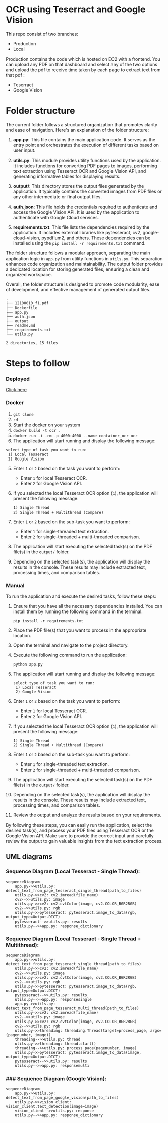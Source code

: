 # OCR using Teserract and Google Vision

This repo consist of two branches:

 - Production
 - Local

Production contains the code which is hosted on EC2 with a frontend. You can upload any PDF on that dashboard and select any of the two options and upload the pdf to receive time taken by each page to extract text from that pdf :

 - Teserract
 - Google Vision

# Folder structure

  
The current folder follows a structured organization that promotes clarity and ease of navigation. Here's an explanation of the folder structure:

1.  **app.py**: This file contains the main application code. It serves as the entry point and orchestrates the execution of different tasks based on user input.
    
2.  **utils.py**: This module provides utility functions used by the application. It includes functions for converting PDF pages to images, performing text extraction using Tesseract OCR and Google Vision API, and generating informative tables for displaying results.
    
3.  **output/**: This directory stores the output files generated by the application. It typically contains the converted images from PDF files or any other intermediate or final output files.
    
4.  **auth.json**: This file holds the credentials required to authenticate and access the Google Vision API. It is used by the application to authenticate with Google Cloud services.
    
5.  **requirements.txt**: This file lists the dependencies required by the application. It includes external libraries like pytesseract, cv2, google-cloud-vision, pypdfium2, and others. These dependencies can be installed using the `pip install -r requirements.txt` command.
    

The folder structure follows a modular approach, separating the main application logic in `app.py` from utility functions in `utils.py`. This separation enhances code organization and maintainability. The output folder provides a dedicated location for storing generated files, ensuring a clean and organized workspace.

Overall, the folder structure is designed to promote code modularity, ease of development, and effective management of generated output files.

```
.
├── 12100010_f1.pdf
├── Dockerfile
├── app.py
├── auth.json
├── output
├── readme.md
├── requirements.txt
└── utils.py

2 directories, 15 files
```

# Steps to follow

### Deployed 

[Click here](https://test.com)

### Docker

 1. ``git clone``
 2. ``cd`` 
 3. Start the docker on your system
 4. ``docker build -t ocr .``
 5.  ``docker run -i -rm -p 4000:4000 --name container_ocr ocr``
 6. The application will start running and display the following message:

   ```
   select type of task you want to run:
    1) Local Tesseract
    2) Google Vision
   ```

5. Enter `1` or `2` based on the task you want to perform:
   - Enter `1` for local Tesseract OCR.
   - Enter `2` for Google Vision API.

6. If you selected the local Tesseract OCR option (`1`), the application will present the following message:

   ```
   1) Single Thread
   2) Single Thread + Multithread (Compare)
   ```

7. Enter `1` or `2` based on the sub-task you want to perform:
   - Enter `1` for single-threaded text extraction.
   - Enter `2` for single-threaded + multi-threaded comparison.

8. The application will start executing the selected task(s) on the PDF file(s) in the `output/` folder.

9. Depending on the selected task(s), the application will display the results in the console. These results may include extracted text, processing times, and comparison tables.

### Manual
To run the application and execute the desired tasks, follow these steps:

1. Ensure that you have all the necessary dependencies installed. You can install them by running the following command in the terminal:

   ```
   pip install -r requirements.txt
   ```

2. Place the PDF file(s) that you want to process in the appropriate location.

3. Open the terminal and navigate to the project directory.

4. Execute the following command to run the application:

   ```
   python app.py
   ```

5. The application will start running and display the following message:

   ```
   select type of task you want to run:
    1) Local Tesseract
    2) Google Vision
   ```

6. Enter `1` or `2` based on the task you want to perform:
   - Enter `1` for local Tesseract OCR.
   - Enter `2` for Google Vision API.

7. If you selected the local Tesseract OCR option (`1`), the application will present the following message:

   ```
   1) Single Thread
   2) Single Thread + Multithread (Compare)
   ```

8. Enter `1` or `2` based on the sub-task you want to perform:
   - Enter `1` for single-threaded text extraction.
   - Enter `2` for single-threaded + multi-threaded comparison.

9. The application will start executing the selected task(s) on the PDF file(s) in the `output/` folder.

10. Depending on the selected task(s), the application will display the results in the console. These results may include extracted text, processing times, and comparison tables.

11. Review the output and analyze the results based on your requirements.

By following these steps, you can easily run the application, select the desired task(s), and process your PDF files using Tesseract OCR or the Google Vision API. Make sure to provide the correct input and carefully review the output to gain valuable insights from the text extraction process.

## UML diagrams

### Sequence Diagram (Local Tesseract - Single Thread):
```mermaid
sequenceDiagram
    app.py->>utils.py: detect_text_from_page_tesseract_single_thread(path_to_files)
    utils.py->>cv2: cv2.imread(file_name)
    cv2-->>utils.py: image
    utils.py->>cv2: cv2.cvtColor(image, cv2.COLOR_BGR2RGB)
    cv2-->>utils.py: rgb
    utils.py->>pytesseract: pytesseract.image_to_data(rgb, output_type=Output.DICT)
    pytesseract-->>utils.py: results
    utils.py-->>app.py: response_dictionary

```
### Sequence Diagram (Local Tesseract - Single Thread + Multithread):
```mermaid
sequenceDiagram
    app.py->>utils.py: detect_text_from_page_tesseract_single_thread(path_to_files)
    utils.py->>cv2: cv2.imread(file_name)
    cv2-->>utils.py: image
    utils.py->>cv2: cv2.cvtColor(image, cv2.COLOR_BGR2RGB)
    cv2-->>utils.py: rgb
    utils.py->>pytesseract: pytesseract.image_to_data(rgb, output_type=Output.DICT)
    pytesseract-->>utils.py: results
    utils.py-->>app.py: responsesingle
    app.py->>utils.py: detect_text_from_page_tesseract_multi_thread(path_to_files)
    utils.py->>cv2: cv2.imread(file_name)
    cv2-->>utils.py: image
    utils.py->>cv2: cv2.cvtColor(image, cv2.COLOR_BGR2RGB)
    cv2-->>utils.py: rgb
    utils.py->>threading: threading.Thread(target=process_page, args=(pagenumber, image))
    threading-->>utils.py: thread
    utils.py->>threading: thread.start()
    threading-->>utils.py: process_page(pagenumber, image)
    utils.py->>pytesseract: pytesseract.image_to_data(image, output_type=Output.DICT)
    pytesseract-->>utils.py: results
    utils.py-->>app.py: responsemulti
```
### ### Sequence Diagram (Google Vision):
```mermaid
sequenceDiagram
    app.py->>utils.py: detect_text_from_page_google_vision(path_to_files)
    utils.py->>vision_client: vision_client.text_detection(image=image)
    vision_client-->>utils.py: response
    utils.py-->>app.py: response_dictionary
```